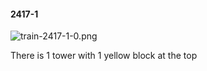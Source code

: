 #### 2417-1
![train-2417-1-0.png](https://github.com/lil-lab/nlvr/raw/master/nlvr/train/images/10/train-2417-1-0.png "train-2417-1-0.png")

There is 1 tower with 1 yellow block at the top
